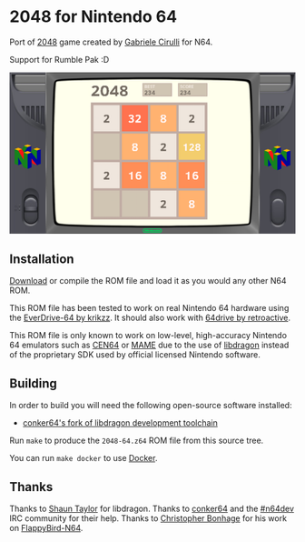 # 2048 for Nintendo 64

Port of [2048](https://gabrielecirulli.github.io/2048/) game created
by [Gabriele Cirulli](https://gabrielecirulli.com/) for N64.

Support for Rumble Pak :D

![game](./misc/screenshot.png?raw=true)


## Installation

[Download](./Memory64.z64?raw=true) or compile the ROM file and load it as
you would any other N64 ROM.

This ROM file has been tested to work on real Nintendo 64 hardware using the
[EverDrive-64 by krikzz](http://krikzz.com/). It should also work with
[64drive by retroactive](http://64drive.retroactive.be/).

This ROM file is only known to work on low-level, high-accuracy Nintendo 64
emulators such as [CEN64](https://cen64.com/) or [MAME](http://mamedev.org/)
due to the use of [libdragon](https://dragonminded.com/n64dev/libdragon/)
instead of the proprietary SDK used by official licensed Nintendo software.


## Building

In order to build you will need the following open-source software installed:

 * [conker64's fork of libdragon development toolchain](https://github.com/conker64/libdragon)

Run `make` to produce the `2048-64.z64` ROM file from this source tree.

You can run `make docker` to use [Docker](https://docker.com).

## Thanks

Thanks to [Shaun Taylor](https://github.com/DragonMinded) for libdragon.
Thanks to [conker64](https://github.com/conker64) and the [#n64dev](irc://irc.efnet.org/#n64dev) IRC community for their help.
Thanks to [Christopher Bonhage](https://github.com/meeq) for his work on [FlappyBird-N64](https://github.com/meeq/FlappyBird-N64).